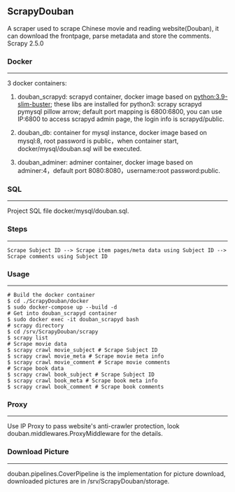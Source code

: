 ## ScrapyDouban

A scraper used to scrape Chinese movie and reading website(Douban), it can download the frontpage, parse metadata and store the comments.
 Scrapy 2.5.0

### Docker
-------
3 docker containers: 

1. douban_scrapyd: scrapyd container, docker image based on [python:3.9-slim-buster](https://pythonspeed.com/articles/base-image-python-docker-images/);  these libs are installed for python3: scrapy scrapyd pymysql pillow arrow; default port mapping is 6800:6800, you can use IP:6800 to access scrapyd admin page, the login info is scrapyd/public.

2. douban_db: container for mysql instance, docker image based on  mysql:8, root password is public，when container start,  docker/mysql/douban.sql will be executed.

3. douban_adminer: adminer container, docker image based on  adminer:4，default port 8080:8080，username:root password:public.


### SQL
------

Project SQL file docker/mysql/douban.sql. 

### Steps
-------

    Scrape Subject ID --> Scrape item pages/meta data using Subject ID --> Scrape comments using Subject ID

### Usage
-------
    # Build the docker container
    $ cd ./ScrapyDouban/docker
    $ sudo docker-compose up --build -d
    # Get into douban_scrapyd container
    $ sudo docker exec -it douban_scrapyd bash
    # scrapy directory
    $ cd /srv/ScrapyDouban/scrapy
    $ scrapy list
    # Scrape movie data
    $ scrapy crawl movie_subject # Scrape Subject ID
    $ scrapy crawl movie_meta # Scrape movie meta info
    $ scrapy crawl movie_comment # Scrape movie comments
    # Scrape book data
    $ scrapy crawl book_subject # Scrape Subject ID
    $ scrapy crawl book_meta # Scrape book meta info
    $ scrapy crawl book_comment # Scrape book comments

### Proxy
--------

Use IP Proxy to pass website's anti-crawler protection, look douban.middlewares.ProxyMiddleware for the details.


### Download Picture
--------

douban.pipelines.CoverPipeline is the implementation for picture download, downloaded pictures are in /srv/ScrapyDouban/storage.
